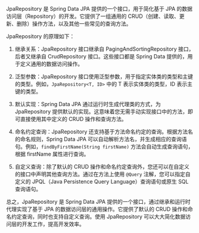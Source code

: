JpaRepository 是 Spring Data JPA 提供的一个接口，用于简化基于 JPA 的数据访问层（Repository）的开发。它提供了一组通用的 CRUD（创建、读取、更新、删除）操作方法，以及其他一些常见的查询方法。

JpaRepository 的原理如下：

1. 继承关系：JpaRepository 接口继承自 PagingAndSortingRepository 接口，后者又继承自 CrudRepository 接口。这些接口都是 Spring Data 提供的，用于定义通用的数据访问操作。

2. 泛型参数：JpaRepository 接口使用泛型参数，用于指定实体类的类型和主键的类型。例如，`JpaRepository<T, ID>` 中的 T 表示实体类的类型，ID 表示主键的类型。

3. 默认实现：Spring Data JPA 通过运行时生成代理类的方式，为 JpaRepository 提供默认的实现。这意味着您无需手动实现接口中的方法，即可直接使用其中定义的 CRUD 操作和查询方法。

4. 命名约定查询：JpaRepository 还支持基于方法命名约定的查询。根据方法名的命名规则，Spring Data JPA 可以自动解析方法名，并生成相应的查询语句。例如，`findByFirstName(String firstName)` 方法会自动生成查询语句，根据 firstName 属性进行查询。

5. 自定义查询：除了默认的 CRUD 操作和命名约定查询外，您还可以在自定义的接口中声明其他查询方法。通过在方法上使用 `@Query` 注解，您可以指定自定义的 JPQL（Java Persistence Query Language）查询语句或原生 SQL 查询语句。

总之，JpaRepository 是 Spring Data JPA 提供的一个接口，通过继承和运行时代理实现了基于 JPA 的数据访问层的通用操作。它提供了默认的 CRUD 操作和命名约定查询，同时也支持自定义查询。使用 JpaRepository 可以大大简化数据访问层的开发工作，提高开发效率。

